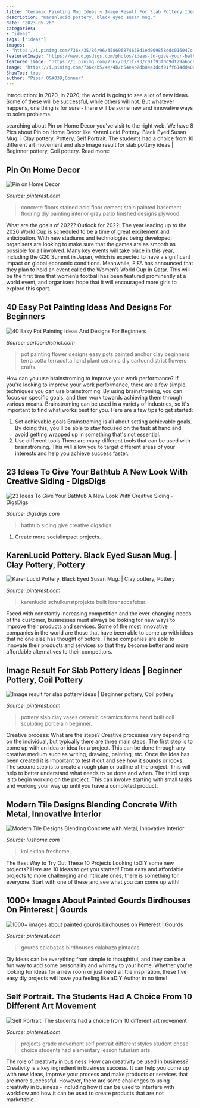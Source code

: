 ```yaml
---
title: "Ceramic Painting Mug Ideas ~ Image Result For Slab Pottery Ideas"
description: "Karenlucid pottery. black eyed susan mug."
date: "2023-05-26"
categories:
- "ideas"
tags: ["ideas"]
images:
- "https://i.pinimg.com/736x/35/86/96/358696874658d1ed009858ddc016047c.jpg"
featuredImage: "https://www.digsdigs.com/photos/ideas-to-give-your-bathtub-a-new-look-with-creative-siding-14.jpg"
featured_image: "https://i.pinimg.com/736x/c0/1f/93/c01f93f0d9df29a65c08e8a6bcca0792.jpg"
image: "https://i.pinimg.com/736x/b5/4e/4b/b54e4b7db84a3dcf91ff614dd408c1d4.jpg"
ShowToc: true
author: "Piper O&#039;Conner"
---
```



Introduction: In 2020,
In 2020, the world is going to see a lot of new ideas. Some of these will be successful, while others will not. But whatever happens, one thing is for sure - there will be some new and innovative ways to solve problems.

	

		
searching about Pin on Home Decor you've visit to the right web. We have 8 Pics about Pin on Home Decor like KarenLucid Pottery. Black Eyed Susan Mug. | Clay pottery, Pottery, Self Portrait. The students had a choice from 10 different art movement and also Image result for slab pottery ideas | Beginner pottery, Coil pottery. Read more:
		
    
## Pin On Home Decor

<img loading=lazy src="https://i.pinimg.com/736x/b5/4e/4b/b54e4b7db84a3dcf91ff614dd408c1d4.jpg" onerror="this.onerror=null;this.src='https://tse2.mm.bing.net/th?id=OIP.vjB_Rn324xJAc3FJPwmw4wHaNK&amp;pid=15.1';" alt="Pin on Home Decor">

_Source: pinterest.com_

>concrete floors stained acid floor cement stain painted basement flooring diy painting interior gray patio finished designs plywood. 

	

What are the goals of 2022?
Outlook for 2022: The year leading up to the 2026 World Cup is scheduled to be a time of great excitement and anticipation. With new stadiums and technologies being developed, organisers are looking to make sure that the games are as smooth as possible for all involved. Many key events will take place in this year, including the G20 Summit in Japan, which is expected to have a significant impact on global economic conditions. Meanwhile, FIFA has announced that they plan to hold an event called the Women’s World Cup in Qatar. This will be the first time that women’s football has been featured prominently at a world event, and organisers hope that it will encouraged more girls to explore this sport.

    
## 40 Easy Pot Painting Ideas And Designs For Beginners

<img loading=lazy src="http://www.cartoondistrict.com/wp-content/uploads/2017/08/Easy-Pot-Painting-Ideas-And-Designs-For-Beginners11-1.jpg" onerror="this.onerror=null;this.src='https://tse2.mm.bing.net/th?id=OIP.uxM6ZGurJXNVVpjA5M0g3AHaKT&amp;pid=15.1';" alt="40 Easy Pot Painting Ideas And Designs For Beginners">

_Source: cartoondistrict.com_

>pot painting flower designs easy pots painted anchor clay beginners terra cotta terracotta hand plant ceramic diy cartoondistrict flowers crafts. 

	

How can you use brainstroming to improve your work performance?
If you're looking to improve your work performance, there are a few simple techniques you can use brainstroming. By using brainstroming, you can focus on specific goals, and then work towards achieving them through various means. Brainstroming can be used in a variety of industries, so it's important to find what works best for you. Here are a few tips to get started: 
1. Set achievable goals
Brainstroming is all about setting achievable goals. By doing this, you'll be able to stay focused on the task at hand and avoid getting wrapped up in something that's not essential. 
2. Use different tools
There are many different tools that can be used with brainstroming. This will allow you to target different areas of your interests and help you achieve success faster. 

    
## 23 Ideas To Give Your Bathtub A New Look With Creative Siding - DigsDigs

<img loading=lazy src="https://www.digsdigs.com/photos/ideas-to-give-your-bathtub-a-new-look-with-creative-siding-14.jpg" onerror="this.onerror=null;this.src='https://tse2.mm.bing.net/th?id=OIP.3KKpG5FEx0vUagyZ9XZ-xgHaJ3&amp;pid=15.1';" alt="23 Ideas To Give Your Bathtub A New Look With Creative Siding - DigsDigs">

_Source: digsdigs.com_

>bathtub siding give creative digsdigs. 

	

1. Create more socialimpact projects.

    
## KarenLucid Pottery. Black Eyed Susan Mug. | Clay Pottery, Pottery

<img loading=lazy src="https://i.pinimg.com/736x/20/0d/97/200d977cf41787c4e5465426ae591891.jpg" onerror="this.onerror=null;this.src='https://tse4.mm.bing.net/th?id=OIP.wVqR0tYRxkPhoT4xjKvhbAHaJ3&amp;pid=15.1';" alt="KarenLucid Pottery. Black Eyed Susan Mug. | Clay pottery, Pottery">

_Source: pinterest.com_

>karenlucid schulkunstprojekte built lorenzocafebar. 

	

Faced with constantly increasing competition and the ever-changing needs of the customer, businesses must always be looking for new ways to improve their products and services. Some of the most innovative companies in the world are those that have been able to come up with ideas that no one else has thought of before. These companies are able to innovate their products and services so that they become better and more affordable alternatives to their competitors.

    
## Image Result For Slab Pottery Ideas | Beginner Pottery, Coil Pottery

<img loading=lazy src="https://i.pinimg.com/736x/c0/1f/93/c01f93f0d9df29a65c08e8a6bcca0792.jpg" onerror="this.onerror=null;this.src='https://tse2.mm.bing.net/th?id=OIP.BFYXBWZKuFdM1bhv-6J4RwHaLJ&amp;pid=15.1';" alt="Image result for slab pottery ideas | Beginner pottery, Coil pottery">

_Source: pinterest.com_

>pottery slab clay vases ceramic ceramics forms hand built coil sculpting porcelain beginner. 

	

Creative process: What are the steps?
Creative processes vary depending on the individual, but typically there are three main steps. The first step is to come up with an idea or idea for a project. This can be done through any creative medium such as writing, drawing, painting, etc. Once the idea has been created it is important to test it out and see how it sounds or looks. The second step is to create a rough plan or outline of the project. This will help to better understand what needs to be done and when. The third step is to begin working on the project. This can involve starting with small tasks and working your way up until you have a completed product.

    
## Modern Tile Designs Blending Concrete With Metal, Innovative Interior

<img loading=lazy src="https://www.lushome.com/wp-content/uploads/2013/06/concrete-metal-tiles-modern-tile-designs-9.jpg" onerror="this.onerror=null;this.src='https://tse3.mm.bing.net/th?id=OIP.rzYdxjh_uIQGEj2AmquhtQHaJ3&amp;pid=15.1';" alt="Modern Tile Designs Blending Concrete with Metal, Innovative Interior">

_Source: lushome.com_

>kollektion freshome. 

	

The Best Way to Try Out These 10 Projects
Looking toDIY some new projects? Here are 10 ideas to get you started! From easy and affordable projects to more challenging and intricate ones, there is something for everyone. Start with one of these and see what you can come up with!

    
## 1000+ Images About Painted Gourds Birdhouses On Pinterest | Gourds

<img loading=lazy src="https://i.pinimg.com/736x/35/86/96/358696874658d1ed009858ddc016047c.jpg" onerror="this.onerror=null;this.src='https://tse2.mm.bing.net/th?id=OIP.51KRIrURabEWZxMzz8DkjwHaJ3&amp;pid=15.1';" alt="1000+ images about painted gourds birdhouses on Pinterest | Gourds">

_Source: pinterest.com_

>gourds calabazas birdhouses calabaza pintadas. 

	

Diy Ideas can be everything from simple to thoughtful, and they can be a fun way to add some personality and whimsy to your home. Whether you're looking for ideas for a new room or just need a little inspiration, these five easy diy projects will have you feeling like aDIY Author in no time!

    
## Self Portrait. The Students Had A Choice From 10 Different Art Movement

<img loading=lazy src="https://i.pinimg.com/736x/67/45/a9/6745a9979d260e2dd2e0ad98f08e4d34--lesson-planning-school-projects.jpg" onerror="this.onerror=null;this.src='https://tse4.mm.bing.net/th?id=OIP.9gvK5oIpgMcEW0hlxGx2AAHaJ6&amp;pid=15.1';" alt="Self Portrait. The students had a choice from 10 different art movement">

_Source: pinterest.com_

>projects grade movement self portrait different styles student chose choice students had elementary lesson futurism arts. 

	

The role of creativity in business: How can creativity be used in business?
Creativity is a key ingredient in business success. It can help you come up with new ideas, improve your process and make products or services that are more successful. However, there are some challenges to using creativity in business - including how it can be used to interfere with workflow and how it can be used to create products that are not marketable.

